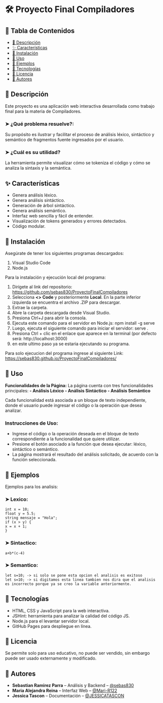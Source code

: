 # 🛠️ Proyecto Final Compiladores

## 📌 Tabla de Contenidos
- [📄 Descripción](#descripción)
- [✨ Características](#características)
- [🔧 Instalación](#instalación)
- [🚀 Uso](#uso)
- [🧪 Ejemplos](#ejemplos)
- [🧰 Tecnologías](#tecnologías)
- [📜 Licencia](#licencia)
- [👥 Autores](#autores)

<a name="descripción"></a>
## 📄 Descripción
Este proyecto es una aplicación web interactiva desarrollada como trabajo final para la materia de Compiladores.

### ➤ ¿Qué problema resuelve?:
Su propósito es ilustrar y facilitar el proceso de análisis léxico, sintáctico y semántico de fragmentos fuente ingresados por el usuario.

### ➤ ¿Cuál es su utilidad?
La herramienta permite visualizar cómo se tokeniza el código y cómo se analiza la sintaxis y la semántica.

<a name="características"></a>
## ✨ Características
- Genera análisis léxico.
- Genera análisis sintáctico.
- Generación de árbol sintáctico.
- Genera análisis semántico.
- Interfaz web sencilla y fácil de entender.
- Visualización de tokens generados y errores detectados.
- Código modular.

<a name="instalación"></a>
## 🔧 Instalación
Asegúrate de tener los siguientes programas descargados:
1. Visual Studio Code  
3. Node.js  

Para la instalación y ejecución local del programa:
1. Dirígete al link del repositorio: https://github.com/sebas830/ProyectoFinalCompiladores  
2. Selecciona **<> Code** y posteriormente **Local**. En la parte inferior izquierda se encuentra el archivo .ZIP para descargar.  
3. Extrae la carpeta.  
4. Abre la carpeta descargada desde Visual Studio.  
5. Presiona Ctrl+J para abrir la consola.  
6. Ejecuta este comando para el servidor en Node.js: npm install -g serve  
7. Luego, ejecuta el siguiente comando para iniciar el servidor: serve .
8. Presiona Ctrl + clic en el enlace que aparece en la terminal (por defecto será: http://localhost:3000)
9. en este ultimo paso ya se estaria ejecutando su programa.

Para solo ejecucion del programa ingrese al siguiente Link:
    https://sebas830.github.io/ProyectoFinalCompiladores/

<a name="uso"></a>
## 🚀 Uso
**Funcionalidades de la Página:**
La página cuenta con tres funcionalidades principales:
    **- Análisis Léxico**
    **- Análisis Sintáctico**
    **- Análisis Semántico**

Cada funcionalidad está asociada a un bloque de texto independiente, donde el usuario puede ingresar el código o la operación que desea analizar.

### Instrucciones de Uso:
- Ingrese el código o la operación deseada en el bloque de texto correspondiente a la funcionalidad que quiere utilizar.
- Presione el botón asociado a la función que desea ejecutar: léxico, sintáctico o semántico.
- La página mostrará el resultado del análisis solicitado, de acuerdo con la función seleccionada.


<a name="ejemplos"></a>
## 🧪 Ejemplos
Ejemplos para los analisis:

### ➤ Lexico:  
    int x = 10;
    float y = 5.5;
    string mensaje = "Hola";
    if (x > y) {
    x = x + 1;
    }   

### ➤ Sintactico:
    a+b*(c-4)

### ➤ Semantico:
    let s=10; -> si solo se pone esta opcion el analisis es exitoso
    let s=10; -> si digitamos esta linea tambien nos dira que el analisis es incorrecto porque ya se creo la variable anteriormente.

<a name="tecnologías"></a>
## 🧰 Tecnologías
- HTML, CSS y JavaScript para la web interactiva.
- JSHint: herramienta para analizar la calidad del código JS.
- Node.js para el levantar servidor local.
- GitHub Pages para despliegue en línea.

<a name="licencia"></a>
## 📜 Licencia
Se permite solo para uso educativo, no puede ser vendido, sin embargo puede ser usado externamente y modificado.

<a name="autores"></a>
## 👥 Autores
- **Sebastian Ramirez Parra** – Análisis y Backend – [@sebas830](https://github.com/sebas830)
- **Maria Alejandra Reina** – Interfaz Web – [@Mari-R122](https://github.com/Mari-R122)
- **Jessica Tascon** – Documentación – [@JESSICATASCON](https://github.com/JESSICATASCON)
